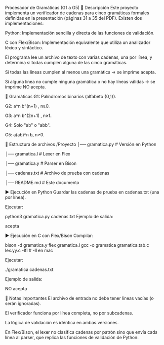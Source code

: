 Procesador de Gramáticas (G1 a G5)
📌 Descripción
Este proyecto implementa un verificador de cadenas para cinco gramáticas formales definidas en la presentación (páginas 31 a 35 del PDF).
Existen dos implementaciones:

Python: Implementación sencilla y directa de las funciones de validación.

C con Flex/Bison: Implementación equivalente que utiliza un analizador léxico y sintáctico.

El programa lee un archivo de texto con varias cadenas, una por línea, y determina si todas cumplen alguna de las cinco gramáticas.

Si todas las líneas cumplen al menos una gramática → se imprime acepta.

Si alguna línea no cumple ninguna gramática o no hay líneas válidas → se imprime NO acepta.

📜 Gramáticas
G1: Palíndromos binarios (alfabeto {0,1}).

G2: a^n b^(n+1) , n≥0.

G3: a^n b^(2n+1) , n≥1.

G4: Solo "ab" o "abb".

G5: a(ab)^n b, n≥0.

📂 Estructura de archivos
/Proyecto
│── gramatica.py         # Versión en Python

│── gramatica.l          # Lexer en Flex

│── gramatica.y          # Parser en Bison

│── cadenas.txt          # Archivo de prueba con cadenas

│── README.md            # Este documento

▶ Ejecución en Python
Guardar las cadenas de prueba en cadenas.txt (una por línea).

Ejecutar:

python3 gramatica.py cadenas.txt
Ejemplo de salida:

acepta

▶ Ejecución en C con Flex/Bison
Compilar:

bison -d gramatica.y
flex gramatica.l
gcc -o gramatica gramatica.tab.c lex.yy.c -lfl    # -ll en mac

Ejecutar:

./gramatica cadenas.txt

Ejemplo de salida:

NO acepta

📌 Notas importantes
El archivo de entrada no debe tener líneas vacías (o serán ignoradas).

El verificador funciona por línea completa, no por subcadenas.

La lógica de validación es idéntica en ambas versiones.

En Flex/Bison, el lexer no clasifica cadenas por patrón sino que envía cada línea al parser, que replica las funciones de validación de Python.

